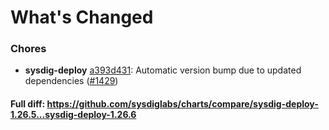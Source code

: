 # What's Changed

### Chores
- **sysdig-deploy** [a393d431](https://github.com/sysdiglabs/charts/commit/a393d431122092b8e4f079011e2745b472c99075): Automatic version bump due to updated dependencies ([#1429](https://github.com/sysdiglabs/charts/issues/1429))
#### Full diff: https://github.com/sysdiglabs/charts/compare/sysdig-deploy-1.26.5...sysdig-deploy-1.26.6
